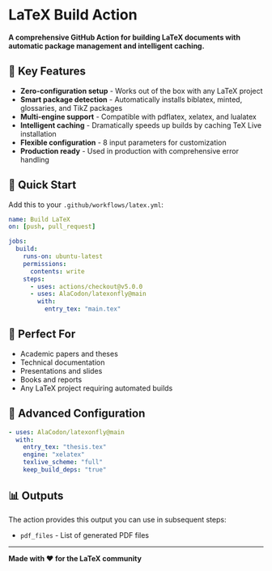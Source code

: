 # LaTeX Build Action

**A comprehensive GitHub Action for building LaTeX documents with automatic package management and intelligent caching.**

## 🚀 Key Features

- **Zero-configuration setup** - Works out of the box with any LaTeX project
- **Smart package detection** - Automatically installs biblatex, minted, glossaries, and TikZ packages
- **Multi-engine support** - Compatible with pdflatex, xelatex, and lualatex
- **Intelligent caching** - Dramatically speeds up builds by caching TeX Live installation
- **Flexible configuration** - 8 input parameters for customization
- **Production ready** - Used in production with comprehensive error handling

## 📖 Quick Start

Add this to your `.github/workflows/latex.yml`:

```yaml
name: Build LaTeX
on: [push, pull_request]

jobs:
  build:
    runs-on: ubuntu-latest
    permissions:
      contents: write
    steps:
      - uses: actions/checkout@v5.0.0
      - uses: AlaCodon/latexonfly@main
        with:
          entry_tex: "main.tex"
```

## 🎯 Perfect For

- Academic papers and theses
- Technical documentation
- Presentations and slides
- Books and reports
- Any LaTeX project requiring automated builds

## 🔧 Advanced Configuration

```yaml
- uses: AlaCodon/latexonfly@main
  with:
    entry_tex: "thesis.tex"
    engine: "xelatex"
    texlive_scheme: "full"
    keep_build_deps: "true"
```

## 📊 Outputs

The action provides this output you can use in subsequent steps:
- `pdf_files` - List of generated PDF files

---

**Made with ❤️ for the LaTeX community**
